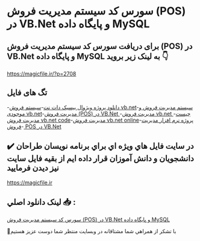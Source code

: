 # سورس کد سیستم مدیریت فروش (POS) در VB.Net و پایگاه داده MySQL

## برای دریافت سورس کد سیستم مدیریت فروش (POS) در VB.Net و پایگاه داده MySQL به لینک زیر بروید 👇

https://magicfile.ir/?p=2708

## تگ های فایل

-[دانلود پروژه ویژوال بیسیک دات نت](https://magicfile.ir/product/%d9%85%d8%af%db%8c%d8%b1%db%8c%d8%aa-%d9%81%d8%b1%d9%88%d8%b4-pos-vbnet-%d9%88-%d9%be%d8%a7%db%8c%da%af%d8%a7%d9%87-%d8%af%d8%a7%d8%af%d9%87-mysql/)-[سیستم فروش vb.net](https://magicfile.ir/product/%d9%85%d8%af%db%8c%d8%b1%db%8c%d8%aa-%d9%81%d8%b1%d9%88%d8%b4-pos-vbnet-%d9%88-%d9%be%d8%a7%db%8c%da%af%d8%a7%d9%87-%d8%af%d8%a7%d8%af%d9%87-mysql/)-[سیستم مدیریت فروش و موجودی vb.net](https://magicfile.ir/product/%d9%85%d8%af%db%8c%d8%b1%db%8c%d8%aa-%d9%81%d8%b1%d9%88%d8%b4-pos-vbnet-%d9%88-%d9%be%d8%a7%db%8c%da%af%d8%a7%d9%87-%d8%af%d8%a7%d8%af%d9%87-mysql/)-[مدیریت فروش (POS) در VB.Net ](https://magicfile.ir/product/%d9%85%d8%af%db%8c%d8%b1%db%8c%d8%aa-%d9%81%d8%b1%d9%88%d8%b4-pos-vbnet-%d9%88-%d9%be%d8%a7%db%8c%da%af%d8%a7%d9%87-%d8%af%d8%a7%d8%af%d9%87-mysql/)-[مدیریت فروش vb.net چیست](https://magicfile.ir/product/%d9%85%d8%af%db%8c%d8%b1%db%8c%d8%aa-%d9%81%d8%b1%d9%88%d8%b4-pos-vbnet-%d9%88-%d9%be%d8%a7%db%8c%da%af%d8%a7%d9%87-%d8%af%d8%a7%d8%af%d9%87-mysql/)-[مدیریت فروش vb.net code](https://magicfile.ir/product/%d9%85%d8%af%db%8c%d8%b1%db%8c%d8%aa-%d9%81%d8%b1%d9%88%d8%b4-pos-vbnet-%d9%88-%d9%be%d8%a7%db%8c%da%af%d8%a7%d9%87-%d8%af%d8%a7%d8%af%d9%87-mysql/)-[مدیریت فروش vb.net online](https://magicfile.ir/product/%d9%85%d8%af%db%8c%d8%b1%db%8c%d8%aa-%d9%81%d8%b1%d9%88%d8%b4-pos-vbnet-%d9%88-%d9%be%d8%a7%db%8c%da%af%d8%a7%d9%87-%d8%af%d8%a7%d8%af%d9%87-mysql/)-[پروژه نرم افزار مدیریت فروش](https://magicfile.ir/product/%d9%85%d8%af%db%8c%d8%b1%db%8c%d8%aa-%d9%81%d8%b1%d9%88%d8%b4-pos-vbnet-%d9%88-%d9%be%d8%a7%db%8c%da%af%d8%a7%d9%87-%d8%af%d8%a7%d8%af%d9%87-mysql/)-[ POS در VB.Net ](https://magicfile.ir/product/%d9%85%d8%af%db%8c%d8%b1%db%8c%d8%aa-%d9%81%d8%b1%d9%88%d8%b4-pos-vbnet-%d9%88-%d9%be%d8%a7%db%8c%da%af%d8%a7%d9%87-%d8%af%d8%a7%d8%af%d9%87-mysql/)

## ✔️ در سايت فايل هاي ويژه اي براي برنامه نويسان طراحان دانشجويان و دانش آموزان قرار داده ايم از بقيه فايل سايت نيز ديدن فرماييد

https://magicfile.ir


## لينک دانلود اصلي 📥 :

[سورس کد سیستم مدیریت فروش (POS) در VB.Net و پایگاه داده MySQL](https://magicfile.ir/product/%d9%85%d8%af%db%8c%d8%b1%db%8c%d8%aa-%d9%81%d8%b1%d9%88%d8%b4-pos-vbnet-%d9%88-%d9%be%d8%a7%db%8c%da%af%d8%a7%d9%87-%d8%af%d8%a7%d8%af%d9%87-mysql/) 


🙏با تشکر از همراهي شما مشتاقانه در وبسایت منتظر شما دوست عزیز هستیم

